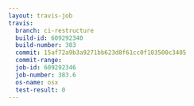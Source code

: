 ```yaml
---
layout: travis-job
travis:
  branch: ci-restructure
  build-id: 609292340
  build-number: 383
  commit: 15af72a9b3a9271bb623d8f61cc0f103500c3405
  commit-range: 
  job-id: 609292346
  job-number: 383.6
  os-name: osx
  test-result: 0
---
```

